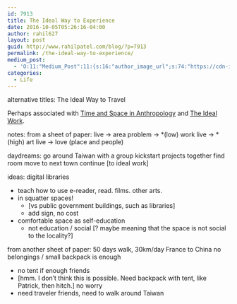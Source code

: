 ```yaml
---
id: 7913
title: The Ideal Way to Experience
date: 2016-10-05T05:26:16-04:00
author: rahil627
layout: post
guid: http://www.rahilpatel.com/blog/?p=7913
permalink: /the-ideal-way-to-experience/
medium_post:
  - 'O:11:"Medium_Post":11:{s:16:"author_image_url";s:74:"https://cdn-images-1.medium.com/fit/c/200/200/1*dmbNkD5D-u45r44go_cf0g.png";s:10:"author_url";s:28:"https://medium.com/@rahil627";s:11:"byline_name";N;s:12:"byline_email";N;s:10:"cross_link";s:2:"no";s:2:"id";s:12:"16372e4a3dad";s:21:"follower_notification";s:3:"yes";s:7:"license";s:19:"all-rights-reserved";s:14:"publication_id";s:12:"7a04709b0155";s:6:"status";s:6:"public";s:3:"url";s:69:"https://medium.com/@rahil627/the-ideal-way-to-experience-16372e4a3dad";}'
categories:
  - Life
---
```

alternative titles: The Ideal Way to Travel

Perhaps associated with <a href="http://www.rahilpatel.com/blog/time-and-space-in-anthropology">Time and Space in Anthropology</a> and <a href="http://www.rahilpatel.com/blog/the-ideal-work">The Ideal Work</a>.

notes:
from a sheet of paper:
live -> area problem -> *(low) work
live -> *(high) art
live -> love (place and people)

daydreams:
go around Taiwan with a group
kickstart projects together
find room
move to next town
continue
[to ideal work]

ideas:
digital libraries
  - teach how to use e-reader, read. films. other arts.
  - in squatter spaces!
    - [vs public government buildings, such as libraries]
    - add sign, no cost
  - comfortable space as self-education
    - not education / social [? maybe meaning that the space is not social to the locality?]

from another sheet of paper:
50 days walk, 30km/day
France to China
no belongings / small backpack is enough
  - no tent if enough friends
  - [hmm. I don’t think this is possible. Need backpack with tent, like Patrick, then hitch.]
no worry
  - need traveler friends, need to walk around Taiwan